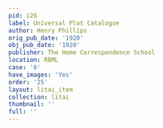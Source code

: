 ```yaml
---
pid: i26
label: Universal Plot Catalogue
author: Henry Phillips
orig_pub_date: '1920'
obj_pub_date: '1920'
publisher: The Home Correspondence School
location: RBML
case: '6'
have_images: 'Yes'
order: '25'
layout: litai_item
collection: litai
thumbnail: ''
full: ''
---
```

